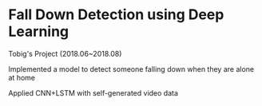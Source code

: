 # Fall Down Detection using Deep Learning 
Tobig's Project (2018.06~2018.08)



Implemented a model to detect someone falling down when they are alone at home

Applied CNN+LSTM with self-generated video data

